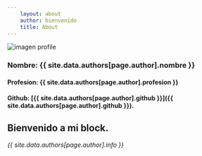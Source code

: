 ```yaml
---
    layout: about
    author: bienvenido
    title: About
---
```


![imagen profile]({{site.baseurl}}/assets/img/Music-is-Fun.png)
### Nombre: {{ site.data.authors[page.author].nombre }}
#### Profesion: {{ site.data.authors[page.author].profesion }}
#### Github: [{{ site.data.authors[page.author].github }}]({{ site.data.authors[page.author].github }}).
## Bienvenido a mi block.
*{{ site.data.authors[page.author].info }}*